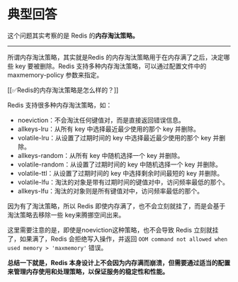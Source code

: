 # 典型回答


这个问题其实考察的是 Redis 的**内存淘汰策略。**

****

所谓内存淘汰策略，其实就是Redis 的内存淘汰策略用于在内存满了之后，决定哪些 key 要被删除。Redis 支持多种内存淘汰策略，可以通过配置文件中的 maxmemory-policy 参数来指定。



[[✅Redis的内存淘汰策略是怎么样的？]]



Redis 支持很多种内存淘汰策略，如：



+ noeviction：不会淘汰任何键值对，而是直接返回错误信息。
+ allkeys-lru：从所有 key 中选择最近最少使用的那个 key 并删除。
+ volatile-lru：从设置了过期时间的 key 中选择最近最少使用的那个 key 并删除。
+ allkeys-random：从所有 key 中随机选择一个 key 并删除。
+ volatile-random：从设置了过期时间的 key 中随机选择一个 key 并删除。
+ volatile-ttl：从设置了过期时间的 key 中选择剩余时间最短的 key 并删除。
+ volatile-lfu：淘汰的对象是带有过期时间的键值对中，访问频率最低的那个。
+ allkeys-lfu：淘汰的对象则是所有键值对中，访问频率最低的那个。





因为有了淘汰策略，所以 Redis 即使内存满了，也不会立刻就挂了，而是会基于淘汰策略去移除一些 key来腾挪空间出来。



这里需要注意的是，即使是noeviction这种策略，也不会导致 Redis 立刻就挂了，如果满了，Redis 会拒绝写入操作，并返回 `OOM command not allowed when used memory > 'maxmemory'` 错误。



**总结一下就是，Redis 本身设计上不会因为内存满而崩溃，但需要通过适当的配置来管理内存使用和处理策略，以保证服务的稳定性和性能。**

